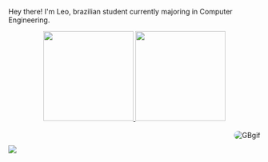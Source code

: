 Hey there! I'm Leo, brazilian student currently majoring in Computer Engineering.
<div align="center">
  <a href="https://github.com/scuiki">
  <img height="180em" src="https://github-readme-stats.vercel.app/api?username=scuiki&show_icons=true&theme=great-gatsby&include_all_commits=true&count_private=true"/>
  <img height="180em" src="https://github-readme-stats.vercel.app/api/top-langs/?username=scuiki&layout=compact&langs_count=7&theme=great-gatsby"/>
</div>
<div style="display: inline_block"><br>
  <img align="right" alt="GBgif" height="" style="border-radius:50px;" src="https://user-images.githubusercontent.com/99610937/164128827-0219350f-c1e3-4cf8-b981-1365436c2980.gif">
</div>

  ##

<div> 
  <a href="https://instagram.com/leo.kuntz" target="_blank"><img src="https://user-images.githubusercontent.com/99610937/164128301-7deae119-df07-43d5-9c23-cffdcc70f21b.gif" target="_blank"></a>
 
</div>
